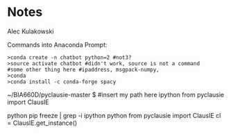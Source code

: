 # Notes
Alec Kulakowski

Commands into Anaconda Prompt:
```
>conda create -n chatbot python=2 #not3?
>source activate chatbot #didn't work, source is not a command
#some other thing here #ipaddress, msgpack-numpy,
>conda
>conda install -c conda-forge spacy
```


~/BIA660D/pyclausie-master $
#insert my path here
ipython
from pyclausie import ClausIE

python
pip freeze | grep -i ipython
python
from pyclausie import ClausIE
cl = ClausIE.get_instance()